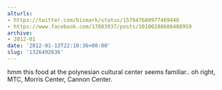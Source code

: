 ```yaml
---
alturls:
- https://twitter.com/bismark/status/157947680977469440
- https://www.facebook.com/17803937/posts/10100288680488959
archive:
- 2012-01
date: '2012-01-13T22:10:36+00:00'
slug: '1326492636'
---
```


hmm this food at the polynesian cultural center seems familiar.. oh right, MTC, Morris Center, Cannon Center.

